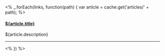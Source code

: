 <% _.forEach(links, function(path) {
  var article = cache.get('articles/' + path);
  %>
  <h4>
    <a href="${article.url}">${article.title}</a>
  </h4>
    <p>
      ${article.description}
    </p>
  <hr/>
<% }) %>
